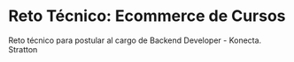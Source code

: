 # Reto Técnico: Ecommerce de Cursos
Reto técnico para postular al cargo de Backend Developer - Konecta. Stratton
